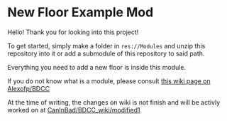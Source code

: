 # New Floor Example Mod

Hello! Thank you for looking into this project!

To get started, simply make a folder in `res://Modules` and unzip this repository  into it or add a submodule of this repository to said path.

Everything you need to add a new floor is inside this module.

If you do not know what is a module, please consult [this wiki page on Alexofp/BDCC](https://github.com/Alexofp/BDCC/wiki/What-are-modules)

At the time of writing, the changes on wiki is not finish and will be activly worked on at [CanInBad/BDCC_wiki/modified1](https://github.com/CanInBad/BDCC_wiki/tree/modified1)